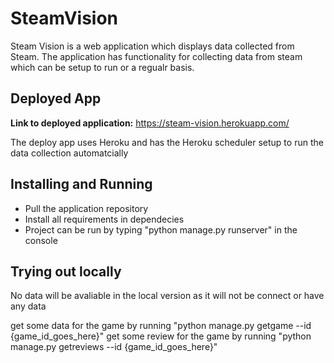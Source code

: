 # SteamVision
Steam Vision is a web application which displays data collected from Steam. The application has functionality for collecting data from steam which can be setup to run or a regualr basis.

## Deployed App
**Link to deployed application:** https://steam-vision.herokuapp.com/

The deploy app uses Heroku and has the Heroku scheduler setup to run the data collection automatcially

## Installing and Running
- Pull the application repository
- Install all requirements in dependecies
- Project can be run by typing "python manage.py runserver" in the console

## Trying out locally
No data will be avaliable in the local version as it will not be connect or have any data

get some data for the game by running "python manage.py getgame --id {game_id_goes_here}"
get some review for the game by running "python manage.py getreviews --id {game_id_goes_here}"
